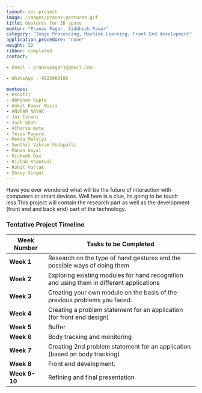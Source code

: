 ```yaml
---
layout: soc-project
image: /images/pranav-gestures.gif
title: Gestures for 3D space
mentor: "Pranav Pagar, Siddhesh Pawar"
category: "Image Processing, Machine Learning, Front End development"
application_procedure: "none"
weight: 52
ribbon: completed
contact:

- Email - pranavpagar1@gmail.com

- WhatsApp - 9923989106

mentees:
- Kshitij
- Abhinav Gupta
- Ankit Kumar Misra
- ANUPAM NAYAK
- Jai Israni
- Jash Shah
- Atharva mete
- Tejas Pagare
- Meeta Malviya
- Senthil Vikram Vodapalli
- Manan Goyal
- Richeek Das
- Rishab Khantwal
- Rohit Vartak
- Shrey Singal
---
```


Have you ever wondered what will be the future of interaction with computers or smart devices. Well here is a clue, its going to be touch less.This project  will contain the research part as well as the development (front end and back end) part of the technology.


<!--break-->

### Tentative Project Timeline
<!--break-->

|Week Number  | Tasks to be Completed|
|--- | --- | 
|**Week 1** |Research on the type of hand gestures and the possible ways of doing them|
|**Week 2** |Exploring existing modules for hand recognition and using them in different applications|
|**Week 3** |Creating your own module on the basis of the previous problems you faced.|
|**Week 4** |Creating a problem statement for an application (for front end design)|
|**Week 5** |Buffer|
|**Week 6** |Body tracking and monitoring|
|**Week 7** |Creating 2nd problem statement for an application (based on body tracking)|
|**Week 8** |Front end development.|
|**Week 9-10** |Refining and final presentation |

